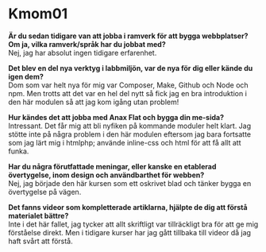 Kmom01
===============================

<b>Är du sedan tidigare van att jobba i ramverk för att bygga webbplatser? Om ja, vilka ramverk/språk har du jobbat med?</b><br>
Nej, jag har absolut ingen tidigare erfarenhet.

<b>Det blev en del nya verktyg i labbmiljön, var de nya för dig eller kände du igen dem?</b><br>
Dom som var helt nya för mig var Composer, Make, Github och Node och npm. Men trotts att det var en hel del nytt så fick jag en bra introduktion i den här modulen så att jag kom igång utan problem!

<b>Hur kändes det att jobba med Anax Flat och bygga din me-sida?</b><br>
Intressant. Det får mig att bli nyfiken på kommande moduler helt klart. Jag stötte inte på några problem i den här modulen eftersom jag bara fortsatte som jag lärt mig i htmlphp; använde inline-css och html för att få allt att funka.

<b>Har du några förutfattade meningar, eller kanske en etablerad övertygelse, inom design och användbarthet för webben?</b><br>
Nej, jag började den här kursen som ett oskrivet blad och tänker bygga en övertygelse på vägen.

<b>Det fanns videor som kompletterade artiklarna, hjälpte de dig att förstå materialet bättre?</b><br>
Inte i det här fallet, jag tycker att allt skriftligt var tillräckligt bra för att ge mig förståelse direkt. Men i tidigare kurser har jag gått tillbaka till videor då jag haft svårt att förstå.
